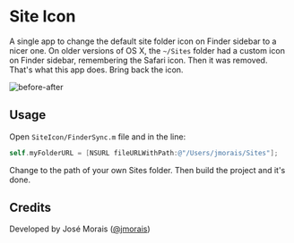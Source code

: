 Site Icon
========

A single app to change the default site folder icon on Finder sidebar to a nicer one. On older versions of OS X, the `~/Sites` folder had a custom icon on Finder sidebar, remembering the Safari
icon. Then it was removed. That's what this app does. Bring back the icon.

![before-after](https://cloud.githubusercontent.com/assets/556684/13140213/116822c2-d607-11e5-95dc-ff951e10f4a9.gif)

Usage
-------

Open `SiteIcon/FinderSync.m` file and in the line:

```objective-c
self.myFolderURL = [NSURL fileURLWithPath:@"/Users/jmorais/Sites"];
```

Change to the path of your own Sites folder. Then build the project
and it's done.

Credits
-------

Developed by José Morais ([@jmorais](https://github.com/jmorais))